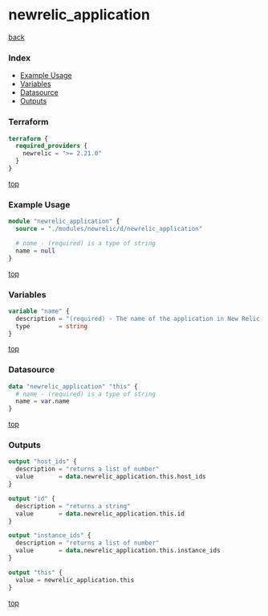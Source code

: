 # newrelic_application

[back](../newrelic.md)

### Index

- [Example Usage](#example-usage)
- [Variables](#variables)
- [Datasource](#datasource)
- [Outputs](#outputs)

### Terraform

```terraform
terraform {
  required_providers {
    newrelic = ">= 2.21.0"
  }
}
```

[top](#index)

### Example Usage

```terraform
module "newrelic_application" {
  source = "./modules/newrelic/d/newrelic_application"

  # name - (required) is a type of string
  name = null
}
```

[top](#index)

### Variables

```terraform
variable "name" {
  description = "(required) - The name of the application in New Relic."
  type        = string
}
```

[top](#index)

### Datasource

```terraform
data "newrelic_application" "this" {
  # name - (required) is a type of string
  name = var.name
}
```

[top](#index)

### Outputs

```terraform
output "host_ids" {
  description = "returns a list of number"
  value       = data.newrelic_application.this.host_ids
}

output "id" {
  description = "returns a string"
  value       = data.newrelic_application.this.id
}

output "instance_ids" {
  description = "returns a list of number"
  value       = data.newrelic_application.this.instance_ids
}

output "this" {
  value = newrelic_application.this
}
```

[top](#index)